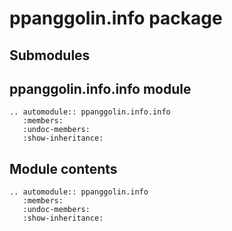 # ppanggolin.info package

## Submodules

## ppanggolin.info.info module

```{eval-rst}
.. automodule:: ppanggolin.info.info
   :members:
   :undoc-members:
   :show-inheritance:
```

## Module contents

```{eval-rst}
.. automodule:: ppanggolin.info
   :members:
   :undoc-members:
   :show-inheritance:
```
